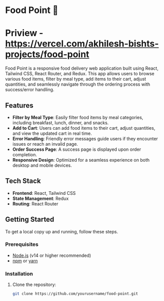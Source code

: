 # Food Point 🍔
# Priview -  https://vercel.com/akhilesh-bishts-projects/food-point
Food Point is a responsive food delivery web application built using React, Tailwind CSS, React Router, and Redux. This app allows users to browse various food items, filter by meal type, add items to their cart, adjust quantities, and seamlessly navigate through the ordering process with success/error handling.

## Features

- **Filter by Meal Type**: Easily filter food items by meal categories, including breakfast, lunch, dinner, and snacks.
- **Add to Cart**: Users can add food items to their cart, adjust quantities, and view the updated cart in real time.
- **Error Handling**: Friendly error messages guide users if they encounter issues or reach an invalid page.
- **Order Success Page**: A success page is displayed upon order completion.
- **Responsive Design**: Optimized for a seamless experience on both desktop and mobile devices.

## Tech Stack

- **Frontend**: React, Tailwind CSS
- **State Management**: Redux
- **Routing**: React Router

## Getting Started

To get a local copy up and running, follow these steps.

### Prerequisites

- [Node.js](https://nodejs.org/) (v14 or higher recommended)
- [npm](https://www.npmjs.com/) or [yarn](https://yarnpkg.com/)

### Installation

1. Clone the repository:

   ```bash
   git clone https://github.com/yourusername/food-point.git
   ```

